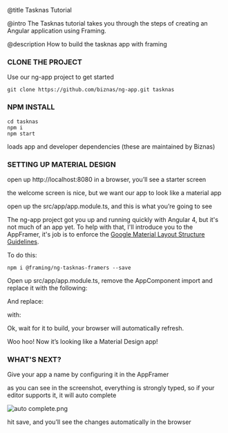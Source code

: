 @title
Tasknas Tutorial

@intro
The Tasknas tutorial takes you through the steps of creating an Angular application using Framing.

@description
How to build the tasknas app with framing

### **CLONE THE PROJECT**

Use our ng-app project to get started

```
git clone https://github.com/biznas/ng-app.git tasknas
```

### **NPM INSTALL**

```   
cd tasknas
npm i
npm start
```

loads app and developer dependencies (these are maintained by Biznas) 

### **SETTING UP MATERIAL DESIGN**

open up http://localhost:8080 in a browser, you’ll see a starter screen 

the welcome screen is nice, but we want our app to look like a material app

open up the src/app/app.module.ts, and this is what you’re going to see 

<code-example path="tasknas/getting-started/1.ts" title="src/app/app.module.ts" linenums="false"></code-example>

The ng-app project got you up and running quickly with Angular 4, but it's not much of an app yet. To help with that, I'll introduce you to the AppFramer, it's job is to enforce the [Google Material Layout Structure Guidelines](https://material.io/guidelines/layout/structure.html).

To do this:

```
npm i @framing/ng-tasknas-framers --save
```

Open up src/app/app.module.ts, remove the AppComponent import and replace it with the following:

<code-example path="tasknas/getting-started/2.ts" linenums="false"></code-example>

And replace:

<code-example path="tasknas/getting-started/3.ts" linenums="false"></code-example>

with:

<code-example path="tasknas/getting-started/4.ts" linenums="false"></code-example>

Ok, wait for it to build, your browser will automatically refresh.

Woo hoo! Now it’s looking like a Material Design app!

### **WHAT'S NEXT?**

Give your app a name by configuring it in the AppFramer

<code-example path="tasknas/getting-started/5.ts" linenums="false"></code-example>

as you can see in the screenshot, everything is strongly typed, so if your editor supports it, it will auto complete 

![auto complete.png](https://cloud.githubusercontent.com/assets/21727664/24475046/93d027a8-1483-11e7-805f-eb56be718fc2.png)

hit save, and you’ll see the changes automatically in the browser 

